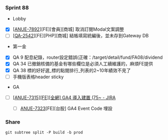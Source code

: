 ### Sprint 88
* Lobby
* [x]  \[[ANUE-7892](https://cnyesrd.atlassian.net/browse/ANUE-7892)\]\[FE\]\[會員\]\[商城\] 取消訂閱Modal文案調整 
* [ ] \[[QA-2542](https://cnyesrd.atlassian.net/browse/QA-2542)\]\[FE\]\[PHP\]\[商城\] 結帳填寫統編後，並未存到Gateway DB

* 第一金
* [x] QA 9 配息紀錄，router設定錯誤(正確：/target/detail/fund/FA08/dividend
* [x] QA 34 已撤銷核備的基金有哪些欄位是必須人工續維護的，麻煩FE提供
* [x] QA 38 標的好好選_標的點閱排行_列表的2~10年績效不見了
* [ ] 手機版表格header sticky

* GA
* [ ] [[ANUE-7315][FE][全網] GA4 導入建置 (75\~ - JIRA](https://cnyesrd.atlassian.net/browse/ANUE-7315)
	* [ ]  [ANUE-7323](https://cnyesrd.atlassian.net/browse/ANUE-7323)[FE][台股] GA4 Event Code 埋設
 


### Share
`git subtree split -P build -b prod`